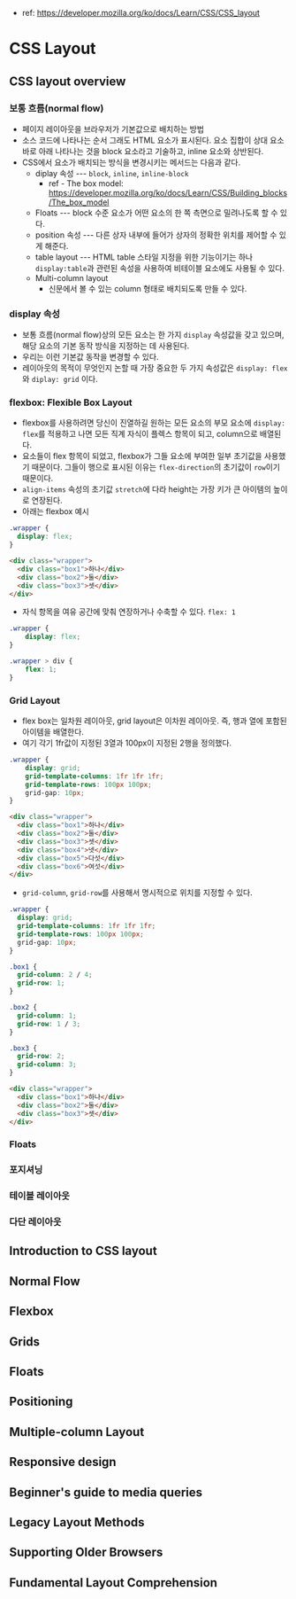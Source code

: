 - ref: https://developer.mozilla.org/ko/docs/Learn/CSS/CSS_layout

# CSS Layout

## CSS layout overview

### 보통 흐름(normal flow)

- 페이지 레이아웃을 브라우저가 기본값으로 배치하는 방법
- 소스 코드에 나타나는 순서 그래도 HTML 요소가 표시된다. 요소 집합이 상대 요소 바로 아래 나타나는 것을 block 요소라고 기술하고, inline 요소와 상반된다.
- CSS에서 요소가 배치되는 방식을 변경시키는 메서드는 다음과 같다.
  - diplay 속성 --- `block`, `inline`, `inline-block`
    - ref - The box model: https://developer.mozilla.org/ko/docs/Learn/CSS/Building_blocks/The_box_model
  - Floats --- block 수준 요소가 어떤 요소의 한 쪽 측면으로 밀려나도록 할 수 있다.
  - position 속성 --- 다른 상자 내부에 들어가 상자의 정확한 위치를 제어할 수 있게 해준다.
  - table layout --- HTML table 스타일 지정을 위한 기능이기는 하나 `display:table`과 관련된 속성을 사용하여 비테이블 요소에도 사용될 수 있다.
  - Multi-column layout
    - 신문에서 볼 수 있는 column 형태로 배치되도록 만들 수 있다.

### display 속성

- 보통 흐름(normal flow)상의 모든 요소는 한 가지 `display` 속성값을 갖고 있으며, 해당 요소의 기본 동작 방식을 지정하는 데 사용된다.
- 우리는 이런 기본값 동작을 변경할 수 있다.
- 레이아웃의 목적이 무엇인지 논할 때 가장 중요한 두 가지 속성값은 `display: flex` 와 `diplay: grid` 이다.

### flexbox: Flexible Box Layout

- flexbox를 사용하려면 당신이 진열하길 원하는 모든 요소의 부모 요소에 `display: flex`를 적용하고 나면 모든 직계 자식이 플렉스 항목이 되고, column으로 배열된다.
- 요소들이 flex 항목이 되었고, flexbox가 그들 요소에 부여한 일부 초기값을 사용했기 때문이다. 그들이 행으로 표시된 이유는 `flex-direction`의 초기값이 `row`이기 때문이다.
- `align-items` 속성의 초기값 `stretch`에 다라 height는 가장 키가 큰 아이템의 높이로 연장된다.
- 아래는 flexbox 예시

```CSS
.wrapper {
  display: flex;
}
```

```html
<div class="wrapper">
  <div class="box1">하나</div>
  <div class="box2">둘</div>
  <div class="box3">셋</div>
</div>
```

- 자식 항목을 여유 공간에 맞춰 연장하거나 수축할 수 있다. `flex: 1`

```CSS
.wrapper {
    display: flex;
}

.wrapper > div {
    flex: 1;
}
```

### Grid Layout

- flex box는 일차원 레이아웃, grid layout은 이차원 레이아웃. 즉, 행과 열에 포함된 아이템을 배열한다.
- 여기 각기 1fr값이 지정된 3열과 100px이 지정된 2행을 정의했다.

```CSS
.wrapper {
    display: grid;
    grid-template-columns: 1fr 1fr 1fr;
    grid-template-rows: 100px 100px;
    grid-gap: 10px;
}
```

```html
<div class="wrapper">
  <div class="box1">하나</div>
  <div class="box2">둘</div>
  <div class="box3">셋</div>
  <div class="box4">넷</div>
  <div class="box5">다섯</div>
  <div class="box6">여섯</div>
</div>
```

- `grid-column`, `grid-row`를 사용해서 명시적으로 위치를 지정할 수 있다.

```css
.wrapper {
  display: grid;
  grid-template-columns: 1fr 1fr 1fr;
  grid-template-rows: 100px 100px;
  grid-gap: 10px;
}

.box1 {
  grid-column: 2 / 4;
  grid-row: 1;
}

.box2 {
  grid-column: 1;
  grid-row: 1 / 3;
}

.box3 {
  grid-row: 2;
  grid-column: 3;
}
```

```html
<div class="wrapper">
  <div class="box1">하나</div>
  <div class="box2">둘</div>
  <div class="box3">셋</div>
</div>
```

### Floats

### 포지셔닝

### 테이블 레이아웃

### 다단 레이아웃

## Introduction to CSS layout

## Normal Flow

## Flexbox

## Grids

## Floats

## Positioning

## Multiple-column Layout

## Responsive design

## Beginner's guide to media queries

## Legacy Layout Methods

## Supporting Older Browsers

## Fundamental Layout Comprehension
